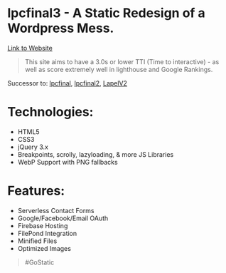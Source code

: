 # lpcfinal3 - A Static Redesign of a Wordpress Mess.
[Link to Website](https://lapelpinsandcoins.com "Custom Lapel Pins")

>This site aims to have a 3.0s or lower TTI (Time to interactive) - as well as score extremely well in lighthouse and Google Rankings.
   
Successor to: [lpcfinal](https://github.com/kendalled/lpcfinal "My third attempt"), [lpcfinal2](https://github.com/kendalled/lpcfinal2 "My second attempt"), [LapelV2](https://github.com/kendalled/LapelV2 "My first attempt")
# Technologies:
- HTML5
- CSS3
- jQuery 3.x
- Breakpoints, scrolly, lazyloading, & more JS Libraries
- WebP Support with PNG fallbacks

# Features:
- Serverless Contact Forms
- Google/Facebook/Email OAuth
- Firebase Hosting
- FilePond Integration
- Minified Files
- Optimized Images

>#GoStatic 

